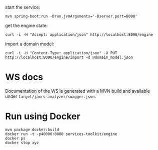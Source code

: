 start the service:

```
mvn spring-boot:run -Drun.jvmArguments='-Dserver.port=8090'
```

get the engine state:

```
curl -i -H "Accept: application/json" http://localhost:8090/engine
```

import a domain model:

```
curl -i -H "Content-Type: application/json" -X PUT http://localhost:8090/engine/import -d @domain_model.json
```

# WS docs

Documentation of the WS is generated with a MVN build and available under `target/jaxrs-analyzer/swagger.json`.

# Run using Docker

```
mvn package docker:build
docker run -t -p40000:8080 services-toolkit/engine
docker ps
docker stop xyz
```
